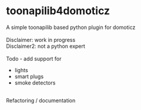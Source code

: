 # toonapilib4domoticz
A simple toonapilib based python plugin for domoticz
<br>
<br>
Disclaimer: work in progress<br>
Disclaimer2: not a python expert
<br>
<br>
Todo - add support for
* lights
* smart plugs
* smoke detectors
<br>
Refactoring / documentation

